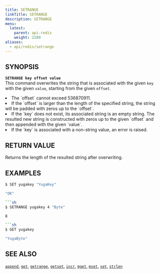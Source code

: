 ```yaml
---
title: SETRANGE
linkTitle: SETRANGE
description: SETRANGE
menu:
  latest:
    parent: api-redis
    weight: 2280
aliases:
  - api/redis/setrange
---
```

## SYNOPSIS
<b>`SETRANGE key offset value`</b><br>
This command overwrites the string that is associated with the given `key` with the given `value`, starting from the given `offset`.
<li> The `offset` cannot exceed 536870911.</li>
<li>If the `offset` is larger than the length of the specified string, the string will be padded with zeros up to the `offset`.</li>
<li>If the `key` does not exist, its associated string is an empty string. The resulted new string is constructed with zeros up to the given `offset` and then appended with the given `value`.</li>
<li>If the `key` is associated with a non-string value, an error is raised.</li>

## RETURN VALUE
Returns the length of the resulted string after overwriting.

## EXAMPLES
```{.sh .copy .separator-dollar}
$ SET yugakey "YugaKey"
```
```sh
"OK"
```
```{.sh .copy .separator-dollar}
```sh
$ SETRANGE yugakey 4 "Byte"
```
```sh
8
```
```{.sh .copy .separator-dollar}
```sh
$ GET yugakey
```
```sh
"YugaByte"
```

## SEE ALSO
[`append`](../append/), [`get`](../get/), [`getrange`](../getrange/), [`getset`](../getset/), [`incr`](../incr/), [`mget`](../mget/), [`mset`](../mset/), [`set`](../set/), [`strlen`](../strlen/)
